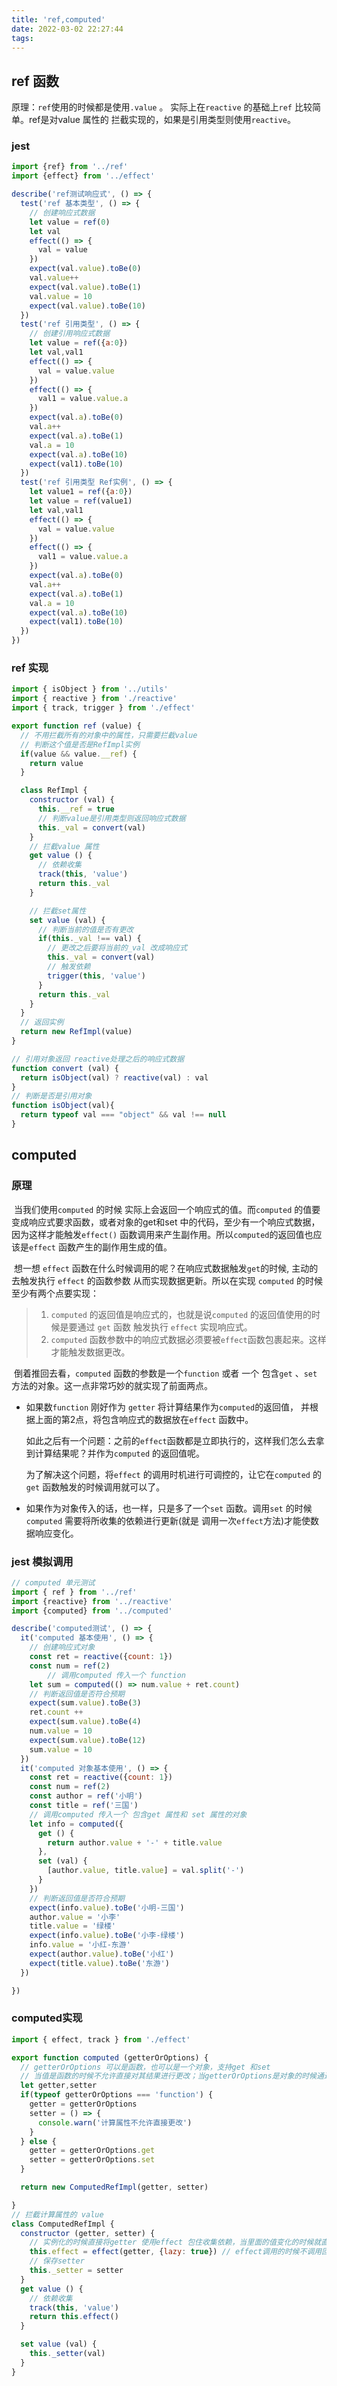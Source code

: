 ```yaml
---
title: 'ref,computed'
date: 2022-03-02 22:27:44
tags:
---
```

## ref 函数

原理：`ref`使用的时候都是使用`.value` 。 实际上在`reactive` 的基础上`ref` 比较简单。ref是对value 属性的 拦截实现的，如果是引用类型则使用`reactive`。

### jest

```javascript
import {ref} from '../ref'
import {effect} from '../effect'

describe('ref测试响应式', () => {
  test('ref 基本类型', () => {
    // 创建响应式数据
    let value = ref(0)
    let val
    effect(() => {
      val = value
    })
    expect(val.value).toBe(0)
    val.value++
    expect(val.value).toBe(1)
    val.value = 10
    expect(val.value).toBe(10)
  })
  test('ref 引用类型', () => {
    // 创建引用响应式数据
    let value = ref({a:0})
    let val,val1
    effect(() => {
      val = value.value
    })
    effect(() => {
      val1 = value.value.a
    })
    expect(val.a).toBe(0)
    val.a++
    expect(val.a).toBe(1)
    val.a = 10
    expect(val.a).toBe(10)
    expect(val1).toBe(10)
  })
  test('ref 引用类型 Ref实例', () => {
    let value1 = ref({a:0})
    let value = ref(value1)
    let val,val1
    effect(() => {
      val = value.value
    })
    effect(() => {
      val1 = value.value.a
    })
    expect(val.a).toBe(0)
    val.a++
    expect(val.a).toBe(1)
    val.a = 10
    expect(val.a).toBe(10)
    expect(val1).toBe(10)
  })
})

```

### ref 实现

```javascript
import { isObject } from '../utils'
import { reactive } from './reactive'
import { track, trigger } from './effect'

export function ref (value) {
  // 不用拦截所有的对象中的属性，只需要拦截value
  // 判断这个值是否是RefImpl实例
  if(value && value.__ref) {
    return value
  }

  class RefImpl {
    constructor (val) {
      this.__ref = true
      // 判断value是引用类型则返回响应式数据
      this._val = convert(val)
    }
    // 拦截value 属性
    get value () {
      // 依赖收集
      track(this, 'value')
      return this._val
    }

    // 拦截set属性
    set value (val) {
      // 判断当前的值是否有更改
      if(this._val !== val) {
        // 更改之后要将当前的_val 改成响应式
        this._val = convert(val)
        // 触发依赖
        trigger(this, 'value')
      }
      return this._val
    }
  }
  // 返回实例
  return new RefImpl(value)
}

// 引用对象返回 reactive处理之后的响应式数据
function convert (val) {
  return isObject(val) ? reactive(val) : val
}
// 判断是否是引用对象
function isObject(val){
  return typeof val === "object" && val !== null
}


```

## computed

### 原理

​		当我们使用`computed` 的时候 实际上会返回一个响应式的值。而`computed` 的值要变成响应式要求函数，或者对象的get和set 中的代码，至少有一个响应式数据，因为这样才能触发`effect()` 函数调用来产生副作用。所以`computed`的返回值也应该是`effect` 函数产生的副作用生成的值。

​		想一想 `effect` 函数在什么时候调用的呢？在响应式数据触发`get`的时候, 主动的去触发执行 `effect` 的函数参数 从而实现数据更新。所以在实现 `computed` 的时候至少有两个点要实现：

> 1. `computed` 的返回值是响应式的，也就是说`computed` 的返回值使用的时候是要通过 `get` 函数 触发执行 `effect` 实现响应式。
> 2. `computed` 函数参数中的响应式数据必须要被`effect`函数包裹起来。这样才能触发数据更改。

​		倒着推回去看，`computed` 函数的参数是一个`function` 或者 一个 包含`get` 、`set` 方法的对象。这一点非常巧妙的就实现了前面两点。

* 如果数`function` 刚好作为 `getter` 将计算结果作为`computed`的返回值， 并根据上面的第2点，将包含响应式的数据放在`effect` 函数中。

  如此之后有一个问题：之前的`effect`函数都是立即执行的，这样我们怎么去拿到计算结果呢？并作为`computed` 的返回值呢。

  为了解决这个问题，将`effect` 的调用时机进行可调控的，让它在`computed` 的 `get` 函数触发的时候调用就可以了。

* 如果作为对象传入的话，也一样，只是多了一个`set` 函数。调用`set` 的时候`computed` 需要将所收集的依赖进行更新(就是 调用一次`effect`方法)才能使数据响应变化。

### jest 模拟调用

```javascript
// computed 单元测试
import { ref } from '../ref'
import {reactive} from '../reactive'
import {computed} from '../computed'

describe('computed测试', () => {
  it('computed 基本使用', () => {
    // 创建响应式对象
    const ret = reactive({count: 1})
    const num = ref(2)
		// 调用computed 传入一个 function
    let sum = computed(() => num.value + ret.count)
    // 判断返回值是否符合预期
    expect(sum.value).toBe(3)
    ret.count ++
    expect(sum.value).toBe(4)
    num.value = 10
    expect(sum.value).toBe(12)
    sum.value = 10
  })
  it('computed 对象基本使用', () => {
    const ret = reactive({count: 1})
    const num = ref(2)
    const author = ref('小明')
    const title = ref('三国')
    // 调用computed 传入一个 包含get 属性和 set 属性的对象 
    let info = computed({
      get () {
        return author.value + '-' + title.value
      },
      set (val) {
        [author.value, title.value] = val.split('-')
      }
    })
    // 判断返回值是否符合预期
    expect(info.value).toBe('小明-三国')
    author.value = '小李'
    title.value = '绿楼'
    expect(info.value).toBe('小李-绿楼')
    info.value = '小红-东游'
    expect(author.value).toBe('小红')
    expect(title.value).toBe('东游')
  })

})

```

### computed实现

```javascript
import { effect, track } from './effect'

export function computed (getterOrOptions) {
  // getterOrOptions 可以是函数，也可以是一个对象，支持get 和set
  // 当值是函数的时候不允许直接对其结果进行更改；当getterOrOptions是对象的时候通过get 和 set 进行设置
  let getter,setter
  if(typeof getterOrOptions === 'function') {
    getter = getterOrOptions
    setter = () => {
      console.warn('计算属性不允许直接更改')
    }
  } else {
    getter = getterOrOptions.get
    setter = getterOrOptions.set
  }

  return new ComputedRefImpl(getter, setter)

}
// 拦截计算属性的 value
class ComputedRefImpl {
  constructor (getter, setter) {
    // 实例化的时候直接将getter 使用effect 包住收集依赖，当里面的值变化的时候就直接触发
    this.effect = effect(getter, {lazy: true}) // effect调用的时候不调用回调函数，而是将它存起来，当触发get 的时候再调用
    // 保存setter
    this._setter = setter
  }
  get value () {
    // 依赖收集
    track(this, 'value')
    return this.effect()
  }

  set value (val) {
    this._setter(val)
  }
}

```

